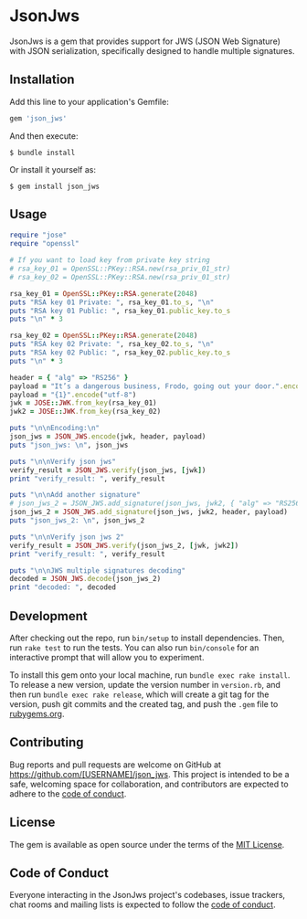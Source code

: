 # JsonJws

JsonJws is a gem that provides support for JWS (JSON Web Signature) with JSON serialization, specifically designed to handle multiple signatures.

## Installation

Add this line to your application's Gemfile:

```ruby
gem 'json_jws'
```

And then execute:

    $ bundle install

Or install it yourself as:

    $ gem install json_jws

## Usage

```ruby
require "jose"
require "openssl"

# If you want to load key from private key string
# rsa_key_01 = OpenSSL::PKey::RSA.new(rsa_priv_01_str)
# rsa_key_02 = OpenSSL::PKey::RSA.new(rsa_priv_01_str)

rsa_key_01 = OpenSSL::PKey::RSA.generate(2048)
puts "RSA key 01 Private: ", rsa_key_01.to_s, "\n"
puts "RSA key 01 Public: ", rsa_key_01.public_key.to_s
puts "\n" * 3

rsa_key_02 = OpenSSL::PKey::RSA.generate(2048)
puts "RSA key 02 Private: ", rsa_key_02.to_s, "\n"
puts "RSA key 02 Public: ", rsa_key_02.public_key.to_s
puts "\n" * 3

header = { "alg" => "RS256" }
payload = "It’s a dangerous business, Frodo, going out your door.".encode("utf-8")
payload = "{1}".encode("utf-8")
jwk = JOSE::JWK.from_key(rsa_key_01)
jwk2 = JOSE::JWK.from_key(rsa_key_02)

puts "\n\nEncoding:\n"
json_jws = JSON_JWS.encode(jwk, header, payload)
puts "json_jws: \n", json_jws

puts "\n\nVerify json jws"
verify_result = JSON_JWS.verify(json_jws, [jwk])
print "verify_result: ", verify_result

puts "\n\nAdd another signature"
# json_jws_2 = JSON_JWS.add_signature(json_jws, jwk2, { "alg" => "RS256", "extra" => "field" }, payload)
json_jws_2 = JSON_JWS.add_signature(json_jws, jwk2, header, payload)
puts "json_jws_2: \n", json_jws_2

puts "\n\nVerify json jws 2"
verify_result = JSON_JWS.verify(json_jws_2, [jwk, jwk2])
print "verify_result: ", verify_result

puts "\n\nJWS multiple signatures decoding"
decoded = JSON_JWS.decode(json_jws_2)
print "decoded: ", decoded
```

## Development

After checking out the repo, run `bin/setup` to install dependencies. Then, run `rake test` to run the tests. You can also run `bin/console` for an interactive prompt that will allow you to experiment.

To install this gem onto your local machine, run `bundle exec rake install`. To release a new version, update the version number in `version.rb`, and then run `bundle exec rake release`, which will create a git tag for the version, push git commits and the created tag, and push the `.gem` file to [rubygems.org](https://rubygems.org).

## Contributing

Bug reports and pull requests are welcome on GitHub at https://github.com/[USERNAME]/json_jws. This project is intended to be a safe, welcoming space for collaboration, and contributors are expected to adhere to the [code of conduct](https://github.com/[USERNAME]/json_jws/blob/main/CODE_OF_CONDUCT.md).

## License

The gem is available as open source under the terms of the [MIT License](https://opensource.org/licenses/MIT).

## Code of Conduct

Everyone interacting in the JsonJws project's codebases, issue trackers, chat rooms and mailing lists is expected to follow the [code of conduct](https://github.com/[USERNAME]/json_jws/blob/main/CODE_OF_CONDUCT.md).
